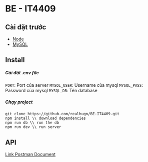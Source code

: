 # BE - IT4409

## Cài đặt trước <br/>
- [Node](https://nodejs.org/en)
- [MySQL](https://www.mysql.com/)

## Install

##### Cài đặt .env file

`PORT`: Port của server 
`MYSQL_USER`: Username của mysql
`MYSQL_PASS`: Password của mysql
`MYSQL_DB`: Tên database  

##### Chạy project

```
git clone https://github.com/realhugn/BE-IT4409.git
npm install \\ download dependencies
npm run db \\ run the db
npm run dev \\ run server
```
## API 
[Link Postman Document](https://documenter.getpostman.com/view/17100663/2s93ecwA44)
